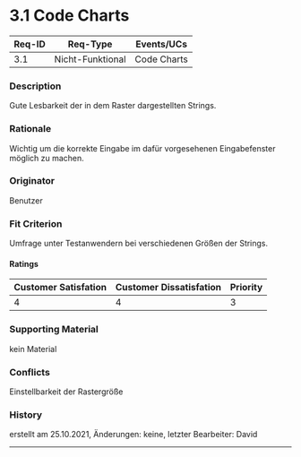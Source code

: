 # 3.1 Code Charts

| Req-ID |     Req-Type     | Events/UCs  |
|--------|------------------|-------------|
| 3.1    | Nicht-Funktional | Code Charts |

### Description
Gute Lesbarkeit der in dem Raster dargestellten Strings.

### Rationale
Wichtig um die korrekte Eingabe im dafür vorgesehenen
Eingabefenster möglich zu machen.

### Originator
Benutzer

### Fit Criterion
Umfrage unter Testanwendern bei verschiedenen Größen
der Strings.

#### Ratings
| Customer Satisfation | Customer Dissatisfation | Priority |
|----------------------|-------------------------|----------|
| 4                    | 4                       | 3        |

### Supporting Material
kein Material

### Conflicts
Einstellbarkeit der Rastergröße

### History
erstellt am 25.10.2021,
Änderungen: keine,
letzter Bearbeiter: David

---
